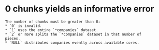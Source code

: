# 0 chunks yields an informative error

    The number of chunks must be greater than 0:
    * `0` is invalid.
    * `1` uses the entire `*companies` dataset.
    * `2` or more splits the `*companies` dataset in that number of pieces.
    * `NULL` distributes companies evently across available cores.

